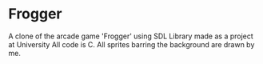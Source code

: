# Frogger
A clone of the arcade game 'Frogger' using SDL Library made as a project at University All code is C. All sprites barring the background are drawn by me.
